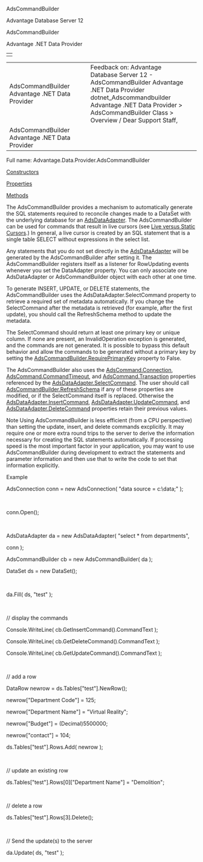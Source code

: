 AdsCommandBuilder




Advantage Database Server 12  

AdsCommandBuilder

Advantage .NET Data Provider

|  |
| --- |
|  |

|  |  |  |  |  |
| --- | --- | --- | --- | --- |
| AdsCommandBuilder  Advantage .NET Data Provider |  |  | Feedback on: Advantage Database Server 12 - AdsCommandBuilder Advantage .NET Data Provider dotnet\_Adscommandbuilder Advantage .NET Data Provider > AdsCommandBuilder Class > Overview / Dear Support Staff, |  |
| AdsCommandBuilder  Advantage .NET Data Provider |  |  |  |  |

Full name: Advantage.Data.Provider.AdsCommandBuilder

[Constructors](dotnet_adscommandbuilder_constructors.htm)

[Properties](dotnet_adscommandbuilder_properties.htm)

[Methods](dotnet_adscommandbuilder_methods.htm)

The AdsCommandBuilder provides a mechanism to automatically generate the SQL statements required to reconcile changes made to a DataSet with the underlying database for an [AdsDataAdapter](dotnet_adsdataadapter.htm). The AdsCommandBuilder can be used for commands that result in live cursors (see [Live versus Static Cursors](master_live_versus_static_cursors.htm).) In general, a live cursor is created by an SQL statement that is a single table SELECT without expressions in the select list.

Any statements that you do not set directly in the [AdsDataAdapter](dotnet_adsdataadapter.htm) will be generated by the AdsCommandBuilder after setting it. The AdsCommandBuilder registers itself as a listener for RowUpdating events whenever you set the DataAdapter property. You can only associate one AdsDataAdapter or AdsCommandBuilder object with each other at one time.

To generate INSERT, UPDATE, or DELETE statements, the AdsCommandBuilder uses the AdsDataAdapter.SelectCommand property to retrieve a required set of metadata automatically. If you change the SelectCommand after the metadata is retrieved (for example, after the first update), you should call the RefreshSchema method to update the metadata.

The SelectCommand should return at least one primary key or unique column. If none are present, an InvalidOperation exception is generated, and the commands are not generated. It is possible to bypass this default behavior and allow the commands to be generated without a primary key by setting the [AdsCommandBuilder.RequirePrimaryKey](dotnet_adscommandbuilder_requireprimarykey.htm) property to False.

The AdsCommandBuilder also uses the [AdsCommand.Connection](dotnet_adscommand_connection.htm), [AdsCommand.CommandTimeout](dotnet_adscommand_commandtimeout.htm), and [AdsCommand.Transaction](dotnet_adscommand_transaction.htm) properties referenced by the [AdsDataAdapter.SelectCommand](dotnet_adsdataadapter_selectcommand.htm). The user should call [AdsCommandBuilder.RefreshSchema](dotnet_adscommandbuilder_refreshschema.htm) if any of these properties are modified, or if the SelectCommand itself is replaced. Otherwise the [AdsDataAdapter.InsertCommand](dotnet_adsdataadapter_insertcommand.htm), [AdsDataAdapter.UpdateCommand](dotnet_adsdataadapter_updatecommand.htm), and [AdsDataAdapter.DeleteCommand](dotnet_adsdataadapter_deletecommand.htm) properties retain their previous values.

Note Using AdsCommandBuilder is less efficient (from a CPU perspective) than setting the update, insert, and delete commands excplicitly. It may require one or more extra round trips to the server to derive the information necessary for creating the SQL statements automatically. If processing speed is the most important factor in your application, you may want to use AdsCommandBuilder during development to extract the statements and parameter information and then use that to write the code to set that information explicitly.

Example

AdsConnection conn = new AdsConnection( "data source = c:\\data;" );

 

conn.Open();

 

AdsDataAdapter da = new AdsDataAdapter( "select \* from departments",

conn );

AdsCommandBuilder cb = new AdsCommandBuilder( da );

DataSet ds = new DataSet();

 

da.Fill( ds, "test" );

 

// display the commands

Console.WriteLine( cb.GetInsertCommand().CommandText );

Console.WriteLine( cb.GetDeleteCommand().CommandText );

Console.WriteLine( cb.GetUpdateCommand().CommandText );

 

// add a row

DataRow newrow = ds.Tables["test"].NewRow();

newrow["Department Code"] = 125;

newrow["Department Name"] = "Virtual Reality";

newrow["Budget"] = (Decimal)5500000;

newrow["contact"] = 104;

ds.Tables["test"].Rows.Add( newrow );

 

// update an existing row

ds.Tables["test"].Rows[0]["Department Name"] = "Demolition";

 

// delete a row

ds.Tables["test"].Rows[3].Delete();

 

// Send the update(s) to the server

da.Update( ds, "test" );